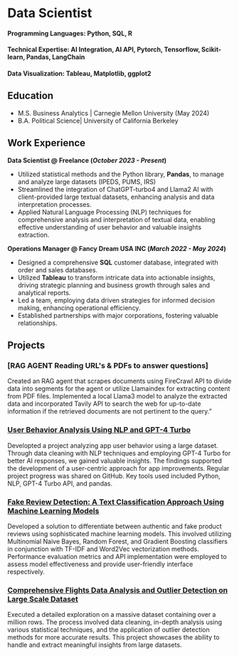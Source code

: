 # Data Scientist

#### Programming Languages: Python, SQL, R
#### Technical Expertise: AI Integration, AI API, Pytorch, Tensorflow, Scikit-learn, Pandas, LangChain
#### Data Visualization: Tableau, Matplotlib, ggplot2

## Education
- M.S. Business Analytics	| Carnegie Mellon University (May 2024)			        		
- B.A. Political Science| University of California Berkeley 

## Work Experience
**Data Scientist @ Freelance (_October 2023 - Present_)**
- Utilized statistical methods and the Python library, **Pandas**, to manage and analyze large datasets (IPEDS, PUMS, IRS)
- Streamlined the integration of ChatGPT-turbo4 and Llama2 AI with client-provided large textual datasets, enhancing analysis and data interpretation processes.
- Applied Natural Language Processing (NLP) techniques for comprehensive analysis and interpretation of textual data, enabling effective understanding of user behavior and valuable insights extraction.

**Operations Manager @ Fancy Dream USA INC (_March 2022 - May 2024_)**
- Designed a comprehensive **SQL** customer database, integrated with order and sales databases.
- Utilized **Tableau** to transform intricate data into actionable insights, driving strategic planning and business growth through sales and analytical reports.
- Led a team, employing data driven strategies for informed decision making, enhancing operational efficiency.
- Established partnerships with major corporations, fostering valuable relationships.


## Projects
### [RAG AGENT Reading URL's & PDFs to answer questions]
Created an RAG agent that scrapes documents using FireCrawl API to divide data into segments for the agent or utilize Llamaindex for extracting content from PDF files. Implemented a local Llama3 model to analyze the extracted data and incorporated Tavily API to search the web for up-to-date information if the retrieved documents are not pertinent to the query.”

### [User Behavior Analysis Using NLP and GPT-4 Turbo](https://github.com/pepeyoon/Datasets-AI-integration)

Developted a project analyzing app user behavior using a large dataset. Through data cleaning with NLP techniques and employing GPT-4 Turbo for better AI responses, we gained valuable insights. The findings supported the development of a user-centric approach for app improvements. Regular project progress was shared on GitHub. Key tools used included Python, NLP, GPT-4 Turbo API, and pandas.



### [Fake Review Detection: A Text Classification Approach Using Machine Learning Models](https://github.com/pepeyoon/FakeReviewDetection)

Developed a solution to differentiate between authentic and fake product reviews using sophisticated machine learning models. This involved utilizing Multinomial Naive Bayes, Random Forest, and Gradient Boosting classifiers in conjunction with TF-IDF and Word2Vec vectorization methods. Performance evaluation metrics and API implementation were employed to assess model effectiveness and provide user-friendly interface respectively.

### [Comprehensive Flights Data Analysis and Outlier Detection on Large Scale Dataset](https://github.com/pepeyoon/Flights_Analysis/blob/main/README.md)

Executed a detailed exploration on a massive dataset containing over a million rows. The process involved data cleaning, in-depth analysis using various statistical techniques, and the application of outlier detection methods for more accurate results. This project showcases the ability to handle and extract meaningful insights from large datasets.



